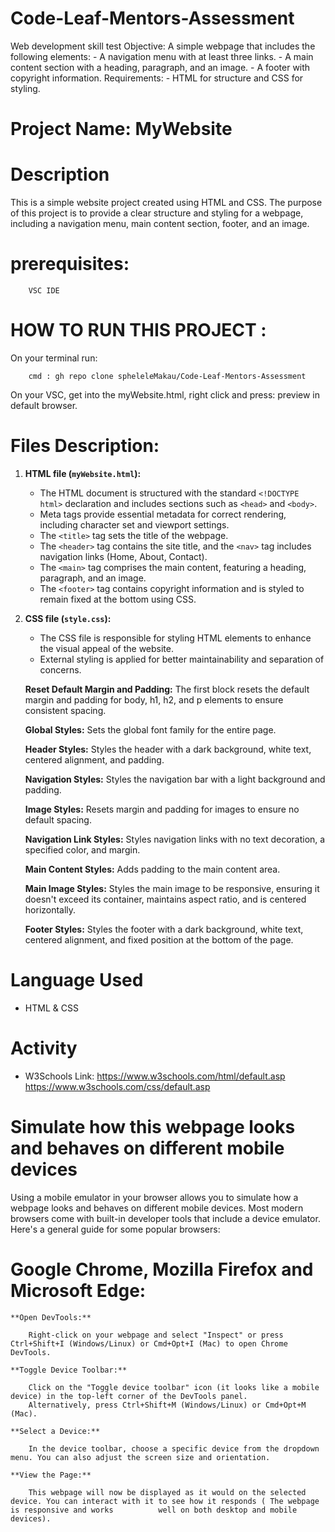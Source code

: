 # Code-Leaf-Mentors-Assessment
Web development skill test  Objective: A simple webpage that includes the following elements: - A navigation menu with at least three links. - A main content section with a heading, paragraph, and an image. - A footer with copyright information.  Requirements: -  HTML for structure and CSS for styling.


# Project Name: MyWebsite

# Description
This is a simple website project created using HTML and CSS.
The purpose of this project is to provide a clear structure and styling for a webpage, including a navigation menu, main content section, footer, and an image.

 # prerequisites:
        VSC IDE
    
# HOW TO RUN THIS PROJECT :
On your terminal run:

        cmd : gh repo clone spheleleMakau/Code-Leaf-Mentors-Assessment

On your VSC, get into the myWebsite.html, right click and press:
        preview in default browser.


# Files Description:

1. **HTML file (`myWebsite.html`):**
    - The HTML document is structured with the standard `<!DOCTYPE html>` declaration and includes sections such as `<head>` and `<body>`.
    - Meta tags provide essential metadata for correct rendering, including character set and viewport settings.
    - The `<title>` tag sets the title of the webpage.
    - The `<header>` tag contains the site title, and the `<nav>` tag includes navigation links (Home, About, Contact).
    - The `<main>` tag comprises the main content, featuring a heading, paragraph, and an image.
    - The `<footer>` tag contains copyright information and is styled to remain fixed at the bottom using CSS.

2. **CSS file (`style.css`):**
    - The CSS file is responsible for styling HTML elements to enhance the visual appeal of the website.
    - External styling is applied for better maintainability and separation of concerns.

    **Reset Default Margin and Padding:**
    The first block resets the default margin and padding for body, h1, h2, and p elements to ensure consistent spacing.

    **Global Styles:**
        Sets the global font family for the entire page.

    **Header Styles:**
        Styles the header with a dark background, white text, centered alignment, and padding.

    **Navigation Styles:**
        Styles the navigation bar with a light background and padding.

    **Image Styles:**
        Resets margin and padding for images to ensure no default spacing.

    **Navigation Link Styles:**
        Styles navigation links with no text decoration, a specified color, and margin.

    **Main Content Styles:**
        Adds padding to the main content area.

    **Main Image Styles:**
        Styles the main image to be responsive, ensuring it doesn't exceed its container, maintains aspect ratio, and is centered horizontally.

    **Footer Styles:**
        Styles the footer with a dark background, white text, centered alignment, and fixed position at the bottom of the page.

# Language Used
- HTML & CSS

# Activity
- W3Schools Link: https://www.w3schools.com/html/default.asp
                  https://www.w3schools.com/css/default.asp

# Simulate how this webpage looks and behaves on different mobile devices

Using a mobile emulator in your browser allows you to simulate how a webpage looks and behaves on different mobile devices. Most modern browsers come with built-in developer tools that include a device emulator. Here's a general guide for some popular browsers:
 
# Google Chrome, Mozilla Firefox and Microsoft Edge:

    **Open DevTools:**
    
        Right-click on your webpage and select "Inspect" or press Ctrl+Shift+I (Windows/Linux) or Cmd+Opt+I (Mac) to open Chrome DevTools.

    **Toggle Device Toolbar:**
    
        Click on the "Toggle device toolbar" icon (it looks like a mobile device) in the top-left corner of the DevTools panel.
        Alternatively, press Ctrl+Shift+M (Windows/Linux) or Cmd+Opt+M (Mac).

    **Select a Device:**
    
        In the device toolbar, choose a specific device from the dropdown menu. You can also adjust the screen size and orientation.

    **View the Page:**
    
        This webpage will now be displayed as it would on the selected device. You can interact with it to see how it responds ( The webpage is responsive and works          well on both desktop and mobile devices).
